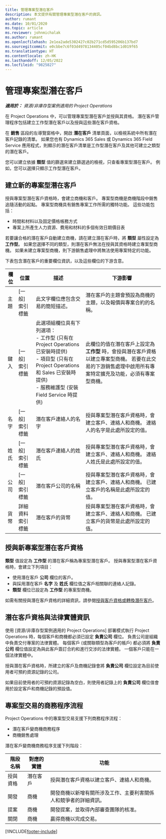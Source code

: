 ```yaml
---
title: 管理專案型潛在客戶
description: 本文提供有關管理專案型潛在客戶的資訊。
author: rumant
ms.date: 10/01/2020
ms.topic: article
ms.reviewer: johnmichalak
ms.author: rumant
ms.openlocfilehash: 2e1ea2ade5302427c02b271cd5d595206b137bd7
ms.sourcegitcommit: e0cbbe7c6f03d4978134405cf04bd8bc1d019f65
ms.translationtype: HT
ms.contentlocale: zh-HK
ms.lasthandoff: 12/05/2022
ms.locfileid: "9825827"
---
```

# <a name="manage-project-based-leads"></a>管理專案型潛在客戶

_**適用於：** 資源/非庫存型案例適用的 Project Operations_

在 Project Operations 中，可以管理專案型潛在客戶並授與其資格。 潛在客戶管理程序包括建立工作型潛在客戶以及授與這些潛在客戶資格。 

在 **銷售** 區段的左導覽窗格中，開啟 **潛在客戶** 清單頁面，以檢視系統中所有潛在客戶記錄的清單。 如果您也有 Dynamics 365 Sales 或 Dynamics 365 Field Service 應用程式，則顯示的潛在客戶清單是工作型潛在客戶及其他可建立之類型的潛在客戶。

您可以建立依據 **類型** 值的篩選來建立篩選過的檢視，只查看專案型潛在客戶。 例如，您可以選擇只顯示工作型潛在客戶。

## <a name="create-a-new-project-based-lead"></a>建立新的專案型潛在客戶 

授與專案型潛在客戶資格時，會建立商機和客戶。 專案型商機是商機階段中銷售追隨活動的起點。 專案型商機具有銷售專案工作所需的獨特功能。 這些功能包括：

- 時間和材料以及固定價格帳務方式
- 專案上所產生人力資源、費用和材料的多個有效日期價目表

若要讓合格的潛在客戶自動建立商機，請在建立潛在客戶時，將 **類型** 屬性設定為 **工作型**。 如果您選擇不同的類型，則潛在客戶無法在授與其資格時建立專案型商機。 如果未建立專案型商機，則下游銷售處理中將無法使用專案特定的功能。

下表包含潛在客戶的重要欄位資訊，以及這些欄位的下游含意。
 
| **欄位** | **位置** | **描述** | **下游影響** |
| --- | --- | --- | --- |
| 主題 | [一般] 索引標籤 | 此文字欄位應包含交易的簡短描述。 | 潛在客戶的主題會預設為商機的主題，以及報價與專案合約的名稱。 |
| 鍵入 | [一般] 索引標籤 | 此選項組欄位具有下列選項：</br>- 工作型 (只有在 Project Operations 已安裝時提供)</br>- 項目型 (只有在 Project Operations 和 Sales 已安裝時提供)</br>- 服務維護型 (安裝 Field Service 時提供) | 此欄位的值在潛在客戶上設定為 **工作型** 時，會授與潛在客戶資格以建立專案型商機。 若要在此交易的下游銷售處理中啟用所有專案特定擴充及功能，必須有專案型商機。 |
| 名字 | [一般] 索引標籤 | 潛在客戶連絡人的名字 | 授與專案型潛在客戶資格時，會建立客戶、連絡人和商機。 連絡人的名字是此處所設定的值。 |
| 姓氏 | [一般] 索引標籤 | 潛在客戶連絡人的姓氏 | 授與專案型潛在客戶資格時，會建立客戶、連絡人和商機。 連絡人姓氏是此處所設定的值。 |
| 公司 | [一般] 索引標籤 | 潛在客戶公司的名稱 | 授與專案型潛在客戶資格時，會建立客戶、連絡人和商機。 已建立客戶的名稱是此處所設定的值。 |
| 貨幣 | 詳細資料索引標籤 | 潛在客戶的貨幣 | 授與專案型潛在客戶資格時，會建立客戶、連絡人和商機。 已建立客戶的貨幣是此處所設定的值。 |

## <a name="qualify-a-new-project-based-lead"></a>授與新專案型潛在客戶資格

**類型** 值設定為 **工作型** 的潛在客戶稱為專案型潛在客戶。 授與專案型潛在客戶資格時，會建立下列項目：

- 使用潛在客戶 **公司** 欄位的客戶。
- 與採用潛在客戶 **名字** 及 **姓氏** 欄位值之客戶相關聯的連絡人記錄。
- **類型** 欄位已設定為 **工作型** 的專案型商機。

如需有關授與潛在客戶資格的詳細資訊，請參閱[授與客戶資格或轉換潛在客戶](/dynamics365/sales-enterprise/qualify-lead-convert-opportunity-sales)。

## <a name="lead-qualification-and-legal-entity-information"></a>潛在客戶資格與法律實體資訊 

使用 [資源/非庫存型案例適用的 Project Operations] 部署模式執行 Project Operations 時，每個客戶和商機都必須已設定 **負責公司** 欄位。 負責公司是組織中負責交付專案的法律實體。 每個客戶 (或關聯類型為客戶的帳戶) 都必須將 **負責公司** 欄位值設定為與此客戶簽訂合約和進行交涉的法律實體。 一個客戶只能在一個法律實體中。

授與潛在客戶資格時，所建立的客戶及商機記錄會將 **負責公司** 欄位設定為目前使用者可預約資源記錄的公司。

如果目前使用者的可預約資源記錄為空白，則使用者記錄上的 **負責公司** 欄位值會用於設定客戶和商機記錄的預設值。

## <a name="business-process-flow-for-project-based-deals"></a>專案型交易的商務程序流程

Project Operations 中的專案型交易支援下列商務程序流程：

- 潛在客戶變商機商務程序
- 商機銷售處理

潛在客戶變商機商務程序支援下列階段：

| 階段名稱 | 對應的實體 | 功能 |
| --- | --- | --- |
| 授與資格​​ | 潛在客戶​​ | 授與潛在客戶資格以建立客戶、連絡人和商機。 |
| 開發 | 商機​​ | 開發商機以新增有關所涉及工作、主要利害關係人和競爭者的詳細資訊。 |
| 提案 | 商機​​ | 開發提案，並取得內部審查團隊的核准。 |
| 關閉​​ | 商機​​ | 贏得商機以完成交易。 |


[!INCLUDE[footer-include](../includes/footer-banner.md)]
